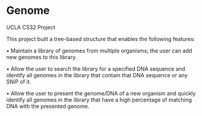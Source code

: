 # Genome
UCLA CS32 Project

This project built a tree-based structure that enables the following features:

• Maintain a library of genomes from multiple organisms; the user can add new
genomes to this library.

• Allow the user to search the library for a specified DNA sequence and identify all
genomes in the library that contain that DNA sequence or any SNiP of it.

• Allow the user to present the genome/DNA of a new organism and quickly
identify all genomes in the library that have a high percentage of matching DNA
with the presented genome.
